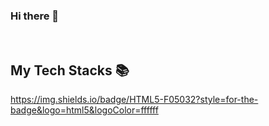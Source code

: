 ### Hi there 👋
<br/>

## My Tech Stacks 📚

https://img.shields.io/badge/HTML5-F05032?style=for-the-badge&logo=html5&logoColor=ffffff




<!--
**TKShimmm/TKShimmm** is a ✨ _special_ ✨ repository because its `README.md` (this file) appears on your GitHub profile.

Here are some ideas to get you started:

- 🔭 I’m currently working on ...
- 🌱 I’m currently learning ...
- 👯 I’m looking to collaborate on ...
- 🤔 I’m looking for help with ...
- 💬 Ask me about ...
- 📫 How to reach me: ...
- 😄 Pronouns: ...
- ⚡ Fun fact: ...
-->
